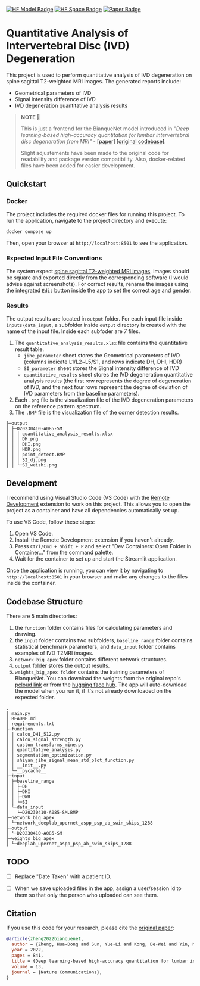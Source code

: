 <a href="https://huggingface.co/alexbene/BianqueNet" target="_blank"><img alt="HF Model Badge" src="https://img.shields.io/badge/huggingface-model-%23FFD21E?logo=huggingface"></a>
<a href="https://huggingface.co/spaces/alexbene/spine_analysis" target="_blank"><img alt="HF Space Badge" src="https://img.shields.io/badge/huggingface-space-%23FF9D00?logo=huggingface"></a>
<a href="https://pubmed.ncbi.nlm.nih.gov/35149684" target="_blank"><img alt="Paper Badge" src="https://img.shields.io/badge/paper-blue?logo=readthedocs&logoColor=white"></a>


# Quantitative Analysis of Intervertebral Disc (IVD) Degeneration
This project is used to perform quantitative analysis of IVD degeneration on spine
sagittal T2-weighted MRI images. The generated reports include:
- Geometrical parameters of IVD
- Signal intensity difference of IVD
- IVD degeneration quantitative analysis results

> **NOTE 📝**
>
> This is just a frontend for the BianqueNet model introduced in 
*"Deep learning-based high-accuracy quantitation for lumbar intervertebral disc
degeneration from MRI"* - [\[paper\]](https://pubmed.ncbi.nlm.nih.gov/35149684/)
[\[original codebase\]](https://github.com/no-saint-no-angel/BianqueNet).
> 
> Slight adjustements have been made to the original code for readability and package version compatibility. Also, docker-related files have been added for easier development.

## Quickstart
### Docker
The project includes the required docker files for running this project.
To run the application, navigate to the project directory and execute:

```bash
docker compose up 
```

Then, open your browser at `http://localhost:8501` to see the application.

### Expected Input File Conventions
The system expect [spine sagittal T2-weighted MRI images](https://www.google.com/search?q=spine+sagittal+T2-weighted+MRI+images&sca_esv=668e1abf6fdfcd6c&sca_upv=1&udm=2&biw=1580&bih=1329&sxsrf=ADLYWIJ0KfhITBIB9ndT7IQp3j_F6ghuLQ%3A1716853512820&ei=CBtVZvbZMfKzi-gPo7yHgAs&ved=0ahUKEwj2_Yzega-GAxXy2QIHHSPeAbAQ4dUDCBA&uact=5&oq=spine+sagittal+T2-weighted+MRI+images&gs_lp=Egxnd3Mtd2l6LXNlcnAiJXNwaW5lIHNhZ2l0dGFsIFQyLXdlaWdodGVkIE1SSSBpbWFnZXMyBBAjGCdIzghQAFgAcAF4AJABAJgBAKABAKoBALgBA8gBAPgBApgCAaACApgDAIgGAZIHATGgBwA&sclient=gws-wiz-serp).
Images should be square and exported directly from the corresponding software
(I would advise against screenshots). For correct results, rename the images
using the integrated `Edit` button inside the app to set the correct age and gender.

### Results
The output results are located in `output` folder. For each input file inside
`inputs\data_input`, a subfolder inside `output` directory is created with the
name of the input file. Inside each subfoder are 7 files.

1. The `quantitative_analysis_results.xlsx` file contains the quantitative result table.
    - `jihe_parameter` sheet stores the Geometrical parameters of IVD (columns
    indicate L1/L2~L5/S1, and rows indicate DH, DHI, HDR)
    - `SI_parameter` sheet stores the Signal intensity difference of IVD
    - `quantitative_results` sheet stores the IVD degeneration quantitative
        analysis results (the first row represents the degree of degeneration of
        IVD, and the next four rows represent the degree of deviation of IVD
        parameters from the baseline parameters).
2. Each `.png` file is the visualization file of the IVD degeneration parameters
    on the reference pattern spectrum.
3. The `.BMP` file is the visualization file of the corner detection results.

```
├─output
│ ├─D20230410-A085-SM
│ │ │ quantitative_analysis_results.xlsx
│ │ │ DH.png
│ │ │ DHI.png
│ │ │ HDR.png
│ │ │ point_detect.BMP
│ │ │ SI_dj.png
│ │ └─SI_weizhi.png
```

## Development
I recommend using Visual Studio Code (VS Code) with the [Remote Development](https://marketplace.visualstudio.com/items?itemName=ms-vscode-remote.vscode-remote-extensionpack)
extension to work on this project. This allows you to open the project as a
container and have all dependencies automatically set up.

To use VS Code, follow these steps:
1. Open VS Code.
2. Install the  Remote Development extension if you haven't already.
3. Press `Ctrl/Cmd + Shift + P` and select "Dev Containers: Open Folder in Container..."
    from the command palette.
4. Wait for the container to set up and start the Streamlit application.

Once the application is running, you can view it by navigating to
`http://localhost:8501` in your browser and make any changes to the files inside
the container.


## Codebase Structure
There are 5 main directories:
1. the `function` folder contains files for calculating parameters and drawing.
2. the `input` folder contains two subfolders, `baseline_range` folder contains
    statistical benchmark parameters, and `data_input` folder contains examples
    of IVD T2MRI images.
3. `network_big_apex` folder contains different network structures.
4. `output` folder stores the output results.
5. `weights_big_apex folder` contains the training parameters of BianqueNet. You
    can download the weights from the original repo's [pcloud link](https://u.pcloud.link/publink/show?code=XZ6DBkVZPdNHAOg14IHxKVDcnvq4pH1c4b1k) or from the [hugging face hub](https://huggingface.co/alexbene/BianqueNet). The app will auto-download the model when you run it, if it's not
    already downloaded on the expected folder.

```
.
│ main.py
│ README.md
│ requirements.txt  
├─function
│ │ calcu_DHI_512.py
│ │ calcu_signal_strength.py
│ │ custom_transforms_mine.py
│ │ quantitative_analysis.py
│ │ segmentation_optimization.py
│ │ shiyan_jihe_signal_mean_std_plot_function.py
│ │ __init__.py
│ └─__pycache__     
├─input
│ ├─baseline_range
│ │ ├─DH       
│ │ ├─DHI     
│ │ ├─DWR       
│ │ └─SI   
│ └─data_input
│   └─D20230410-A085-SM.BMP  
├─network_big_apex
│ └─network_deeplab_upernet_aspp_psp_ab_swin_skips_1288
├─output
│ └─D20230410-A085-SM
├─weights_big_apex
│ └─deeplab_upernet_aspp_psp_ab_swin_skips_1288
```

## TODO
- [ ] Replace "Date Taken" with a patient ID.
- [ ] When we save uploaded files in the app, assign a user/session id to them
    so that only  the person who uploaded can see them.


## Citation
If you use this code for your research, please cite the [original paper](https://pubmed.ncbi.nlm.nih.gov/35149684/):
```bibtex
@article{zheng2022bianquenet,
  author = {Zheng, Hua-Dong and Sun, Yue-Li and Kong, De-Wei and Yin, Meng-Chen and Chen, Jiang and Lin, Yong-Peng and Ma, Xue-Feng and Wang, Hongshen and Yuan, Guang-Jie and Yao, Min and Cui, Xue-Jun and Tian, Ying-Zhong and Wang, Yong-Jun},
  year = 2022,
  pages = 841,
  title = {Deep learning-based high-accuracy quantitation for lumbar intervertebral disc degeneration from MRI},
  volume = 13,
  journal = {Nature Communications},
}
```
